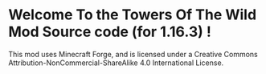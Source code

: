 # Welcome To the Towers Of The Wild Mod Source code (for 1.16.3) !
This mod uses Minecraft Forge, and is licensed under a Creative Commons Attribution-NonCommercial-ShareAlike 4.0 International License.